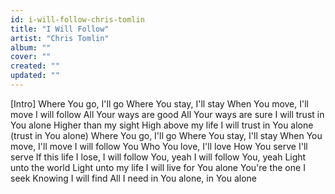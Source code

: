 ```yaml
---
id: i-will-follow-chris-tomlin
title: "I Will Follow"
artist: "Chris Tomlin"
album: ""
cover: ""
created: ""
updated: ""
---
```


[Intro]
Where You go, I'll go
Where You stay, I'll stay
When You move, I'll move
I will follow
All Your ways are good
All Your ways are sure
I will trust in You alone
Higher than my sight
High above my life
I will trust in You alone (trust in You alone)
Where You go, I'll go
Where You stay, I'll stay
When You move, I'll move
I will follow You
Who You love, I'll love
How You serve I'll serve
If this life I lose, I will follow You, yeah
I will follow You, yeah
Light unto the world
Light unto my life
I will live for You alone
You're the one I seek
Knowing I will find
All I need in You alone, in You alone